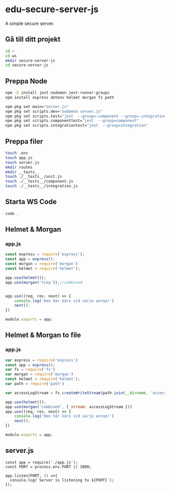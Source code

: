 # edu-secure-server-js
A simple secure server.

## Gå till ditt projekt
```bash
cd ~
cd ws
mkdir secure-server-js
cd secure-server-js
```

## Preppa Node

```bash
npm -D install jest nodemon jest-runner-groups
npm install express dotenv helmet morgan fs path

npm pkg set main="server.js"
npm pkg set scripts.dev="nodemon server.js" 
npm pkg set scripts.test="jest  --group=-component --group=-integration"
npm pkg set scripts.componenttest="jest  --group=component"
npm pkg set scripts.integrationtest="jest  --group=integration"
```

## Preppa filer

```bash
touch .env
touch app.js
touch server.js
mkdir routes
mkdir __tests__
touch ./__tests__/unit.js
touch ./__tests__/component.js
touch ./__tests__/integration.js
```

## Starta WS Code

```bash
code .
```

## Helmet & Morgan

### app.js

```js
const express = require('express');
const app = express();
const morgan = require('morgan')
const helmet = require('helmet');

app.use(helmet());
app.use(morgan('tiny'));//combined


app.use((req, res, next) => {
    console.log('Den här körs vid varje anrop!')
    next();
})

module.exports = app;
```

## Helmet & Morgan to file

### app.js
```js
var express = require('express')
const app = express();
var fs = require('fs')
var morgan = require('morgan')
const helmet = require('helmet');
var path = require('path')

var accessLogStream = fs.createWriteStream(path.join(__dirname, 'access.log'), { flags: 'a' })

app.use(helmet());
app.use(morgan('combined', { stream: accessLogStream }))
app.use((req, res, next) => {
    console.log('Den här körs vid varje anrop!')
    next();
})

module.exports = app;
```

## server.js

```
const app = require('./app.js');
const PORT = process.env.PORT || 3000;

app.listen(PORT, () =>{
  console.log(`Server is listening to ${PORT}`);
});
```
